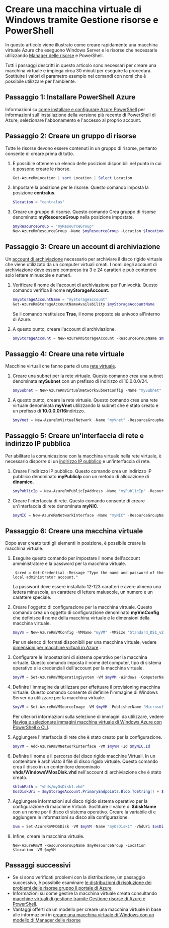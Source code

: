 <properties
    pageTitle="Creare una macchina virtuale Azure tramite PowerShell | Microsoft Azure"
    description="Consente di creare facilmente una nuova macchina virtuale che eseguono Windows Server Azure PowerShell e gestione di risorse di Azure."
    services="virtual-machines-windows"
    documentationCenter=""
    authors="davidmu1"
    manager="timlt"
    editor=""
    tags="azure-resource-manager"/>

<tags
    ms.service="virtual-machines-windows"
    ms.workload="na"
    ms.tgt_pltfrm="na"
    ms.devlang="na"
    ms.topic="get-started-article"
    ms.date="10/21/2016"
    ms.author="davidmu"/>

# <a name="create-a-windows-vm-using-resource-manager-and-powershell"></a>Creare una macchina virtuale di Windows tramite Gestione risorse e PowerShell

In questo articolo viene illustrato come creare rapidamente una macchina virtuale Azure che eseguono Windows Server e le risorse che necessarie utilizzando [Manager delle risorse](../azure-resource-manager/resource-group-overview.md) e PowerShell. 

Tutti i passaggi descritti in questo articolo sono necessari per creare una macchina virtuale e impiega circa 30 minuti per eseguire la procedura. Sostituire i valori di parametro esempio nei comandi con nomi che è possibile utilizzare per l'ambiente.

## <a name="step-1-install-azure-powershell"></a>Passaggio 1: Installare PowerShell Azure

Informazioni su [come installare e configurare Azure PowerShell](../powershell-install-configure.md) per informazioni sull'installazione della versione più recente di PowerShell di Azure, selezionare l'abbonamento e l'accesso al proprio account.
        
## <a name="step-2-create-a-resource-group"></a>Passaggio 2: Creare un gruppo di risorse

Tutte le risorse devono essere contenuti in un gruppo di risorse, pertanto consente di creare prima di tutto.  

1. È possibile ottenere un elenco delle posizioni disponibili nel punto in cui è possono creare le risorse.

    ```powershell
    Get-AzureRmLocation | sort Location | Select Location
    ```

2. Impostare la posizione per le risorse. Questo comando imposta la posizione **centralus**.

    ```powershell
    $location = "centralus"
    ```
    
3. Creare un gruppo di risorse. Questo comando Crea gruppo di risorse denominato **myResourceGroup** nella posizione impostate.

    ```powershell
    $myResourceGroup = "myResourceGroup"
    New-AzureRmResourceGroup -Name $myResourceGroup -Location $location
    ```
    
## <a name="step-3-create-a-storage-account"></a>Passaggio 3: Creare un account di archiviazione

Un [account di archiviazione](../storage/storage-introduction.md) necessario per archiviare il disco rigido virtuale che viene utilizzato da un computer virtuali creati. I nomi degli account di archiviazione deve essere compreso tra 3 e 24 caratteri e può contenere solo lettere minuscole e numeri.

1. Verificare il nome dell'account di archiviazione per l'univocità. Questo comando verifica il nome **myStorageAccount**.

    ```powershell
    $myStorageAccountName = "mystorageaccount"
    Get-AzureRmStorageAccountNameAvailability $myStorageAccountName
    ```
    
    Se il comando restituisce **True**, il nome proposto sia univoco all'interno di Azure. 
    
2. A questo punto, creare l'account di archiviazione.
    
    ```powershell    
    $myStorageAccount = New-AzureRmStorageAccount -ResourceGroupName $myResourceGroup -Name $myStorageAccountName -SkuName "Standard_LRS" -Kind "Storage" -Location $location
    ```
    
## <a name="step-4-create-a-virtual-network"></a>Passaggio 4: Creare una rete virtuale

Macchine virtuali che fanno parte di una [rete virtuale](../virtual-network/virtual-networks-overview.md).

1. Creare una subnet per la rete virtuale. Questo comando crea una subnet denominata **mySubnet** con un prefisso di indirizzo di 10.0.0.0/24.
        
    ```powershell
    $mySubnet = New-AzureRmVirtualNetworkSubnetConfig -Name "mySubnet" -AddressPrefix 10.0.0.0/24
    ```
    
2. A questo punto, creare la rete virtuale. Questo comando crea una rete virtuale denominata **myVnet** utilizzando la subnet che è stato creato e un prefisso di **10.0.0.0/16**indirizzo.

    ```powershell
    $myVnet = New-AzureRmVirtualNetwork -Name "myVnet" -ResourceGroupName $myResourceGroup -Location $location -AddressPrefix 10.0.0.0/16 -Subnet $mySubnet
    ```
        
## <a name="step-5-create-a-public-ip-address-and-network-interface"></a>Passaggio 5: Creare un'interfaccia di rete e indirizzo IP pubblica

Per abilitare la comunicazione con la macchina virtuale nella rete virtuale, è necessario disporre di un [indirizzo IP pubblico](../virtual-network/virtual-network-ip-addresses-overview-arm.md) e un'interfaccia di rete.

1. Creare l'indirizzo IP pubblico. Questo comando crea un indirizzo IP pubblico denominato **myPublicIp** con un metodo di allocazione di **dinamico**.
 
    ```powershell
    $myPublicIp = New-AzureRmPublicIpAddress -Name "myPublicIp" -ResourceGroupName $myResourceGroup -Location $location -AllocationMethod Dynamic
    ```
        
2. Creare l'interfaccia di rete. Questo comando consente di creare un'interfaccia di rete denominata **myNIC**.

    ```powershell
    $myNIC = New-AzureRmNetworkInterface -Name "myNIC" -ResourceGroupName $myResourceGroup -Location $location -SubnetId $myVnet.Subnets[0].Id -PublicIpAddressId $myPublicIp.Id
    ```
       
## <a name="step-6-create-a-virtual-machine"></a>Passaggio 6: Creare una macchina virtuale

Dopo aver creato tutti gli elementi in posizione, è possibile creare la macchina virtuale.

1. Eseguire questo comando per impostare il nome dell'account amministratore e la password per la macchina virtuale.

        $cred = Get-Credential -Message "Type the name and password of the local administrator account."
        
    La password deve essere installato 12-123 caratteri e avere almeno una lettera minuscola, un carattere di lettere maiuscole, un numero e un carattere speciale. 
        
2. Creare l'oggetto di configurazione per la macchina virtuale. Questo comando crea un oggetto di configurazione denominato **myVmConfig** che definisce il nome della macchina virtuale e le dimensioni della macchina virtuale.

    ```powershell
    $myVm = New-AzureRmVMConfig -VMName "myVM" -VMSize "Standard_DS1_v2"
    ```
     
    Per un elenco di formati disponibili per una macchina virtuale, vedere [dimensioni per macchine virtuali in Azure](virtual-machines-windows-sizes.md) .
    
3. Configurare le impostazioni di sistema operativo per la macchina virtuale. Questo comando imposta il nome del computer, tipo di sistema operativo e le credenziali dell'account per la macchina virtuale.

    ```powershell
    $myVM = Set-AzureRmVMOperatingSystem -VM $myVM -Windows -ComputerName "myVM" -Credential $cred -ProvisionVMAgent -EnableAutoUpdate
    ```
    
4. Definire l'immagine da utilizzare per effettuare il provisioning macchina virtuale. Questo comando consente di definire l'immagine di Windows Server da utilizzare per la macchina virtuale. 

    ```powershell
    $myVM = Set-AzureRmVMSourceImage -VM $myVM -PublisherName "MicrosoftWindowsServer" -Offer "WindowsServer" -Skus "2012-R2-Datacenter" -Version "latest"
    ```
        
    Per ulteriori informazioni sulla selezione di immagini da utilizzare, vedere [Naviga e selezionare immagini macchina virtuale di Windows Azure con PowerShell o CLI](virtual-machines-windows-cli-ps-findimage.md).
        
5. Aggiungere l'interfaccia di rete che è stato creato per la configurazione.

    ```powershell
    $myVM = Add-AzureRmVMNetworkInterface -VM $myVM -Id $myNIC.Id
    ```
        
6. Definire il nome e il percorso del disco rigido macchine Virtuali. In un contenitore è archiviato il file di disco rigido virtuale. Questo comando crea il disco in un contenitore denominato **vhds/WindowsVMosDisk.vhd** nell'account di archiviazione che è stato creato.

    ```powershell
    $blobPath = "vhds/myOsDisk1.vhd"
    $osDiskUri = $myStorageAccount.PrimaryEndpoints.Blob.ToString() + $blobPath
    ```
        
7. Aggiungere informazioni sul disco rigido sistema operativo per la configurazione di macchine Virtuali. Sostituire il valore di **$diskName** con un nome per il disco di sistema operativo. Creare la variabile di e aggiungere le informazioni su disco alla configurazione.
    
    ```powershell
    $vm = Set-AzureRmVMOSDisk -VM $myVM -Name "myOsDisk1" -VhdUri $osDiskUri -CreateOption fromImage
    ```
        
8. Infine, creare la macchina virtuale.

    ```
    New-AzureRmVM -ResourceGroupName $myResourceGroup -Location $location -VM $myVM
    ```
                                  
## <a name="next-steps"></a>Passaggi successivi

- Se si sono verificati problemi con la distribuzione, un passaggio successivo, è possibile esaminare [le distribuzioni di risoluzione dei problemi delle risorse gruppo il portale di Azure](../resource-manager-troubleshoot-deployments-portal.md)
- Informazioni su come gestire la macchina virtuale creata consultando [macchine virtuali di gestione tramite Gestione risorse di Azure e PowerShell](virtual-machines-windows-ps-manage.md).
- Vantaggi offerti da un modello per creare una macchina virtuale in base alle informazioni in [creare una macchina virtuale di Windows con un modello di Manager delle risorse](virtual-machines-windows-ps-template.md)
